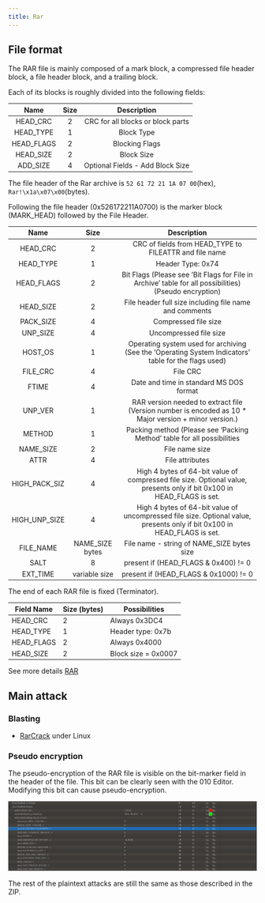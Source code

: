 ```yaml
---
title: Rar
---
```


## File format

The RAR file is mainly composed of a mark block, a compressed file header block, a file header block, and a trailing
block.

Each of its blocks is roughly divided into the following fields:

| Name       | Size  | Description                       |
| :--------: | :---: | :-------------------------------: |
| HEAD_CRC   | 2     | CRC for all blocks or block parts |
| HEAD_TYPE  | 1     | Block Type                        |
| HEAD_FLAGS | 2     | Blocking Flags                    |
| HEAD_SIZE  | 2     | Block Size                        |
| ADD_SIZE   | 4     | Optional Fields - Add Block Size  |

The file header of the Rar archive is `52 61 72 21 1A 07 00`(hex), `Rar!\x1a\x07\x00`(bytes).

Following the file header (0x526172211A0700) is the marker block (MARK_HEAD) followed by the File Header.

| Name          | Size            | Description                                                                                                              |
| :-----------: | :-------------: | :----------------------------------------------------------------------------------------------------------------------: |
| HEAD_CRC      | 2               | CRC of fields from HEAD_TYPE to FILEATTR and file name                                                                   |
| HEAD_TYPE     | 1               | Header Type: 0x74                                                                                                        |
| HEAD_FLAGS    | 2               | Bit Flags (Please see ‘Bit Flags for File in Archive’ table for all possibilities) (Pseudo encryption)                   |
| HEAD_SIZE     | 2               | File header full size including file name and comments                                                                   |
| PACK_SIZE     | 4               | Compressed file size                                                                                                     |
| UNP_SIZE      | 4               | Uncompressed file size                                                                                                   |
| HOST_OS       | 1               | Operating system used for archiving (See the ‘Operating System Indicators’ table for the flags used)                     |
| FILE_CRC      | 4               | File CRC                                                                                                                 |
| FTIME         | 4               | Date and time in standard MS DOS format                                                                                  |
| UNP_VER       | 1               | RAR version needed to extract file (Version number is encoded as 10 * Major version + minor version.)                    |
| METHOD        | 1               | Packing method (Please see ‘Packing Method’ table for all possibilities                                                  |
| NAME_SIZE     | 2               | File name size                                                                                                           |
| ATTR          | 4               | File attributes                                                                                                          |
| HIGH_PACK_SIZ | 4               | High 4 bytes of 64-bit value of compressed file size. Optional value, presents only if bit 0x100 in HEAD_FLAGS is set.   |
| HIGH_UNP_SIZE | 4               | High 4 bytes of 64-bit value of uncompressed file size. Optional value, presents only if bit 0x100 in HEAD_FLAGS is set. |
| FILE_NAME     | NAME_SIZE bytes | File name - string of NAME_SIZE bytes size                                                                               |
| SALT          | 8               | present if (HEAD_FLAGS & 0x400) != 0                                                                                     |
| EXT_TIME      | variable size   | present if (HEAD_FLAGS & 0x1000) != 0                                                                                    |

The end of each RAR file is fixed (Terminator).

| Field Name | Size (bytes) | Possibilities       |
| ---------- | ------------ | ------------------- |
| HEAD_CRC   | 2            | Always 0x3DC4       |
| HEAD_TYPE  | 1            | Header type: 0x7b   |
| HEAD_FLAGS | 2            | Always 0x4000       |
| HEAD_SIZE  | 2            | Block size = 0x0007 |

See more details [RAR](<https://forensicswiki.xyz/wiki/index.php?title=RAR>)

## Main attack

### Blasting

- [RarCrack](<http://rarcrack.sourceforge.net/>) under Linux

### Pseudo encryption

The pseudo-encryption of the RAR file is visible on the bit-marker field in the header of the file. This bit can be
clearly seen with the 010 Editor. Modifying this bit can cause pseudo-encryption.

![rar-pe](../../assets/img/zip/rar-pe.png)

The rest of the plaintext attacks are still the same as those described in the ZIP.
